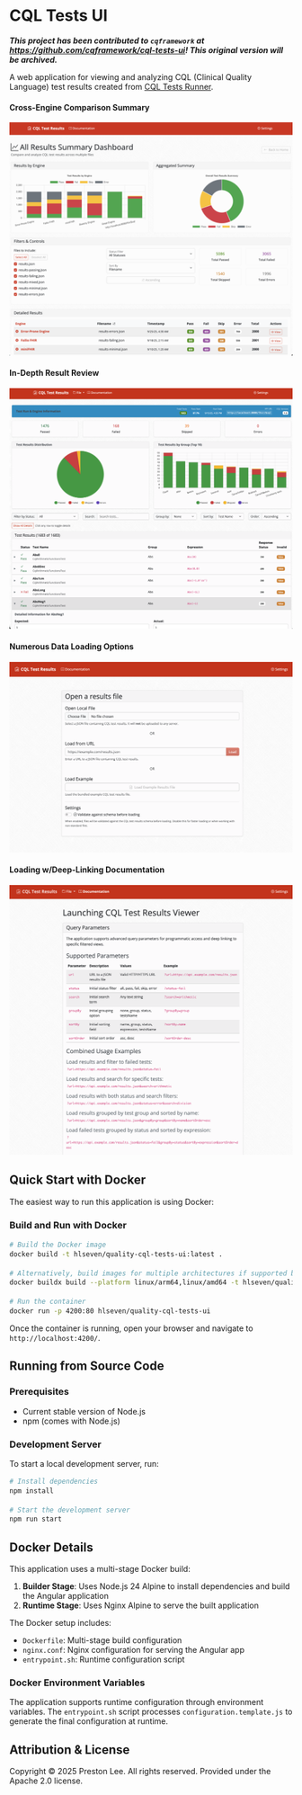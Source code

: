# CQL Tests UI

***This project has been contributed to `cqframework` at https://github.com/cqframework/cql-tests-ui! This original version will be archived.***

A web application for viewing and analyzing CQL (Clinical Quality Language) test results created from [CQL Tests Runner](https://github.com/cqframework/cql-tests-runner/issues/40).

#### Cross-Engine Comparison Summary
![dashboard](doc/screenshots/dashboard.png)

#### In-Depth Result Review
![viewer](doc/screenshots/viewer.png)

#### Numerous Data Loading Options 
![loader](doc/screenshots/loader.png)

#### Loading w/Deep-Linking Documentation
![documentation](doc/screenshots/documentation.png)

## Quick Start with Docker

The easiest way to run this application is using Docker:

### Build and Run with Docker

```bash
# Build the Docker image
docker build -t hlseven/quality-cql-tests-ui:latest .

# Alternatively, build images for multiple architectures if supported by your build environment
docker buildx build --platform linux/arm64,linux/amd64 -t hlseven/quality-cql-tests-ui:latest .

# Run the container
docker run -p 4200:80 hlseven/quality-cql-tests-ui
```

Once the container is running, open your browser and navigate to `http://localhost:4200/`.


## Running from Source Code

### Prerequisites

- Current stable version of Node.js
- npm (comes with Node.js)

### Development Server

To start a local development server, run:

```bash
# Install dependencies
npm install

# Start the development server
npm run start
```

## Docker Details

This application uses a multi-stage Docker build:

1. **Builder Stage**: Uses Node.js 24 Alpine to install dependencies and build the Angular application
2. **Runtime Stage**: Uses Nginx Alpine to serve the built application

The Docker setup includes:
- `Dockerfile`: Multi-stage build configuration
- `nginx.conf`: Nginx configuration for serving the Angular app
- `entrypoint.sh`: Runtime configuration script

### Docker Environment Variables

The application supports runtime configuration through environment variables. The `entrypoint.sh` script processes `configuration.template.js` to generate the final configuration at runtime.

## Attribution & License

Copyright © 2025 Preston Lee. All rights reserved. Provided under the Apache 2.0 license.
